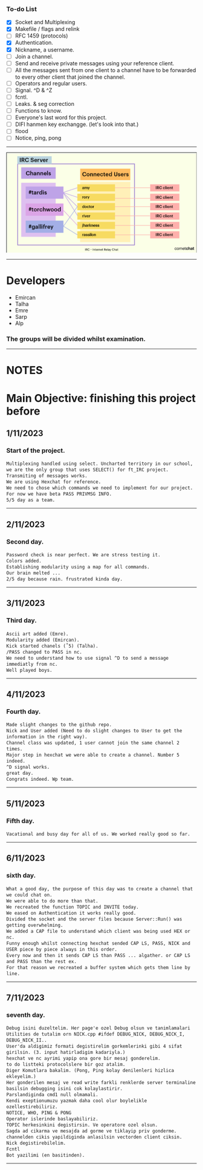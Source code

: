 
### To-do List

- [x] Socket and Multiplexing
- [x] Makefile / flags and relink
- [ ] RFC 1459 (protocols)
- [x] Authentication.
- [x] Nickname, a username.
- [ ] Join a channel.
- [ ] Send and receive private messages using your reference client.
- [ ] All the messages sent from one client to a channel have to be forwarded to every other client that joined the channel.
- [ ] Operators and regular users.
- [ ] Signal. ^D & ^Z
- [ ] fcntl.
- [ ] Leaks. & seg correction
- [ ] Functions to know.
- [ ] Everyone's last word for this project.
- [ ] DIFI hanmen key exchangge. (let's look into that.)
- [ ] flood
- [ ] Notice, ping, pong
-----------------------------------------

<img src="Additional/assets/irc.png">

-----------------------------------------

# Developers
- Emircan
- Talha
- Emre
- Sarp
- Alp

### The groups will be divided whilst examination.
-----------------------------------------

# NOTES
# Main Objective: finishing this project before 
##  1/11/2023
  ### Start of the project.
    Multiplexing handled using select. Uncharted territory in our school, 
    we are the only group that uses SELECT() for ft_IRC project.
    Transmiting of messages works.
    We are using Hexchat for reference.
    We need to chose which commands we need to implement for our project. For now we have beta PASS PRIVMSG INFO.
    5/5 day as a team. 
-----------------------------------------
##  2/11/2023
  ### Second day.
    Password check is near perfect. We are stress testing it.
    Colors added.
    Establishing modularity using a map for all commands.
    Our brain melted ...
    2/5 day because rain. frustrated kinda day.
-----------------------------------------
##  3/11/2023
  ### Third day.
    Ascii art added (Emre).
    Modularity added (Emircan).
    Kick started chanels (˚5) (Talha).
    /PASS changed to PASS in nc.
    We need to understand how to use signal ^D to send a message immediatly from nc.
    Well played boys.
-----------------------------------------
## 4/11/2023
  ### Fourth day.
    Made slight changes to the github repo.
    Nick and User added (Need to do slight changes to User to get the information in the right way).
    Channel class was updated, 1 user cannot join the same channel 2 times.
    Major step in hexchat we were able to create a channel. Number 5 indeed.
    ^D signal works.
    great day.
    Congrats indeed. Wp team.
-----------------------------------------
## 5/11/2023
  ### Fifth day.
    Vacational and busy day for all of us. We worked really good so far.
-----------------------------------------
## 6/11/2023
  ### sixth day.
    What a good day, the purpose of this day was to create a channel that we could chat on.
    We were able to do more than that.
    We recreated the function TOPIC and INVITE today.
    We eased on Authentication it works really good.
    Divided the socket and the server files because Server::Run() was getting overwhelming.
    We added a CAP file to understand which client was being used HEX or nc.
    Funny enough whilst connecting hexchat sended CAP LS, PASS, NICK and USER piece by piece always in this order.
    Every now and then it sends CAP LS than PASS ... algather. or CAP LS and PASS than the rest ex. 
    For that reason we recreated a buffer system which gets them line by line.
-----------------------------------------
## 7/11/2023
  ### seventh day.
    Debug isini duzeltelim. Her page'e ozel Debug olsun ve tanimlamalari Utilities de tutalim orn NICK.cpp #ifdef DEBUG_NICK, DEBUG_NICK_I, DEBUG_NICK_II..
    User'da aldigimiz formati degistirelim gorkemlerinki gibi 4 sifat girilsin. (3. input hatirladigim kadariyla.)
    hexchat ve nc ayrimi yapip ona gore bir mesaj gonderelim.
    to do listteki protocolslere bir goz atalim.
    Diger Komutlara bakalim. (Pong, Ping kolay denilenleri hizlica ekleyelim.)
    Her gonderilen mesaj ve read write farkli renklerde server terminaline basilsin debugging isini cok kolaylastirir.
    Parslandiginda cmd1 null olmamali.
    Kendi exeptionumuzu yazmak daha cool olur boylelikle ozellestirebiliriz.
    NOTICE, WHO, PING & PONG
    Operator islerinde baslayabiliriz.
    TOPIC herkesinkini degistirsin. Ve operatore ozel olsun.
    Sagda ad cikarma ve mesajda ad gorme ve tiklayip priv gonderme.
    channelden cikis yapildiginda anlasilsin vectorden client ciksin.
    Nick degistirebilelim.
    Fcntl
    Bot yazilimi (en basitinden).
    
-----------------------------------------
